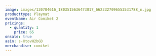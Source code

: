 ```yaml
---
image: images/130784616_1803515636473017_6623327096553531788_n.jpg
producttype: Playmat
eventName: Air Comiket 2
pricings:
  - quantity: 1
    price: 65
onsale: true
asin: s-XtovH2bGD
merchandise: comiket
---
```


